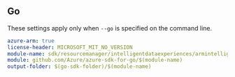 ## Go

These settings apply only when `--go` is specified on the command line.

```yaml $(go) && $(track2)
azure-arm: true
license-header: MICROSOFT_MIT_NO_VERSION
module-name: sdk/resourcemanager/intelligentdataexperiences/armintelligentdataexperiences
module: github.com/Azure/azure-sdk-for-go/$(module-name)
output-folder: $(go-sdk-folder)/$(module-name)
```
